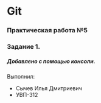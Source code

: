 # Git
### Практическая работа №5
### Задание 1.
##### Добавлено с помощью консоли.
Выполнил:
* Сычев Илья Дмитриевич
* УВП-312
